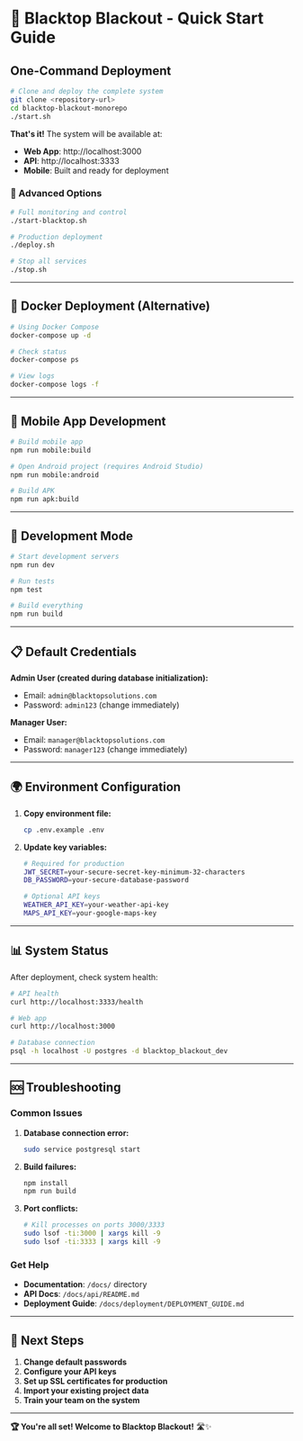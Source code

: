 # 🚀 Blacktop Blackout - Quick Start Guide

## One-Command Deployment

```bash
# Clone and deploy the complete system
git clone <repository-url>
cd blacktop-blackout-monorepo
./start.sh
```

**That's it!** The system will be available at:
- **Web App**: http://localhost:3000
- **API**: http://localhost:3333
- **Mobile**: Built and ready for deployment

### 🔧 Advanced Options

```bash
# Full monitoring and control
./start-blacktop.sh

# Production deployment
./deploy.sh

# Stop all services
./stop.sh
```

---

## 🐳 Docker Deployment (Alternative)

```bash
# Using Docker Compose
docker-compose up -d

# Check status
docker-compose ps

# View logs
docker-compose logs -f
```

---

## 📱 Mobile App Development

```bash
# Build mobile app
npm run mobile:build

# Open Android project (requires Android Studio)
npm run mobile:android

# Build APK
npm run apk:build
```

---

## 🔧 Development Mode

```bash
# Start development servers
npm run dev

# Run tests
npm test

# Build everything
npm run build
```

---

## 📋 Default Credentials

**Admin User (created during database initialization):**
- Email: `admin@blacktopsolutions.com`
- Password: `admin123` (change immediately)

**Manager User:**
- Email: `manager@blacktopsolutions.com`
- Password: `manager123` (change immediately)

---

## 🌍 Environment Configuration

1. **Copy environment file:**
   ```bash
   cp .env.example .env
   ```

2. **Update key variables:**
   ```bash
   # Required for production
   JWT_SECRET=your-secure-secret-key-minimum-32-characters
   DB_PASSWORD=your-secure-database-password
   
   # Optional API keys
   WEATHER_API_KEY=your-weather-api-key
   MAPS_API_KEY=your-google-maps-key
   ```

---

## 📊 System Status

After deployment, check system health:

```bash
# API health
curl http://localhost:3333/health

# Web app
curl http://localhost:3000

# Database connection
psql -h localhost -U postgres -d blacktop_blackout_dev
```

---

## 🆘 Troubleshooting

### Common Issues

1. **Database connection error:**
   ```bash
   sudo service postgresql start
   ```

2. **Build failures:**
   ```bash
   npm install
   npm run build
   ```

3. **Port conflicts:**
   ```bash
   # Kill processes on ports 3000/3333
   sudo lsof -ti:3000 | xargs kill -9
   sudo lsof -ti:3333 | xargs kill -9
   ```

### Get Help

- **Documentation**: `/docs/` directory
- **API Docs**: `/docs/api/README.md`
- **Deployment Guide**: `/docs/deployment/DEPLOYMENT_GUIDE.md`

---

## 🎯 Next Steps

1. **Change default passwords**
2. **Configure your API keys**
3. **Set up SSL certificates for production**
4. **Import your existing project data**
5. **Train your team on the system**

---

**🏆 You're all set! Welcome to Blacktop Blackout!** 🛣️✨